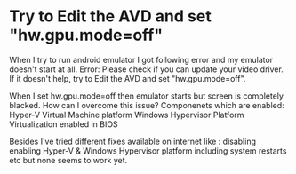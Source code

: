 
# Try to Edit the AVD and set "hw.gpu.mode=off"

When I try to run android emulator I got following error and my emulator doesn't start at all.
Error:
Please check if you can update your video driver.
If it doesn't help, try to Edit the AVD and set "hw.gpu.mode=off".

When I set hw.gpu.mode=off then emulator starts but screen is completely blacked.
How can I overcome this issue?
Componenets which are enabled:
Hyper-V
Virtual Machine platform
Windows Hypervisor Platform
Virtualization enabled in BIOS

Besides I've tried different fixes available on internet like : disabling enabling Hyper-V & Windows Hypervisor platform including system restarts etc but none seems to work yet.

        